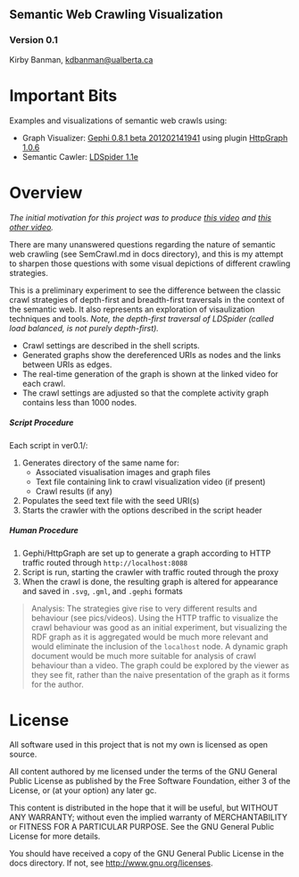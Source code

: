 ## Semantic Web Crawling Visualization
### Version 0.1
Kirby Banman, <kdbanman@ualberta.ca>

# Important Bits

Examples and visualizations of semantic web crawls using:

- Graph Visualizer: [Gephi 0.8.1 beta 201202141941](http://gephi.org/) using plugin [HttpGraph 1.0.6](https://gephi.org/plugins/http-graph/)
- Semantic Cawler: [LDSpider 1.1e](http://code.google.com/p/ldspider/)

# Overview

*The initial motivation for this project was to produce [this video](http://www.youtube.com/watch?v=CCBvwWIba3c) and [this other video](http://www.youtube.com/watch?v=w9UKUpyqw_4).*

There are many unanswered questions regarding the nature of semantic web crawling (see SemCrawl.md in docs directory), and this is my attempt to sharpen those questions with some visual depictions of different crawling strategies.

This is a preliminary experiment to see the difference between the classic crawl strategies of depth-first and breadth-first traversals in the context of the semantic web.  It also represents an exploration of visaulization techniques and tools. *Note, the depth-first traversal of LDSpider (called load balanced, is not purely depth-first).*

- Crawl settings are described in the shell scripts.
- Generated graphs show the dereferenced URIs as nodes and the links between URIs as edges.
- The real-time generation of the graph is shown at the linked video for each crawl.
- The crawl settings are adjusted so that the complete activity graph contains less than 1000 nodes.

##### Script Procedure

Each script in ver0.1/:

1. Generates directory of the same name for:
    - Associated visualisation images and graph files 
    - Text file containing link to crawl visualization video (if present)
    - Crawl results (if any)
2. Populates the seed text file with the seed URI(s)
3. Starts the crawler with the options described in the script header

##### Human Procedure

1. Gephi/HttpGraph are set up to generate a graph according to HTTP traffic routed through `http://localhost:8088`
2. Script is run, starting the crawler with traffic routed through the proxy
3. When the crawl is done, the resulting graph is altered for appearance and saved in `.svg`, `.gml`, and `.gephi` formats

> Analysis:  The strategies give rise to very different results and behaviour (see pics/videos).
> Using the HTTP traffic to visualize the crawl behaviour was good as an initial experiment, but visualizing the RDF graph as it is aggregated would be much more relevant and would eliminate the inclusion of the `localhost` node.
> A dynamic graph document would be much more suitable for analysis of crawl behaviour than a video.  The graph could be explored by the viewer as they see fit, rather than the naive presentation of the graph as it forms for the author.

# License

All software used in this project that is not my own is licensed as open source.

All content authored by me licensed under the terms of the GNU General Public License as published by the Free Software Foundation, either  3 of the License, or (at your option) any later gc.

This content is distributed in the hope that it will be useful, but WITHOUT ANY WARRANTY; without even the implied warranty of MERCHANTABILITY or FITNESS FOR A PARTICULAR PURPOSE. See the GNU General Public License for more details.

You should have received a copy of the GNU General Public License in the docs directory.  If not, see <http://www.gnu.org/licenses>.
